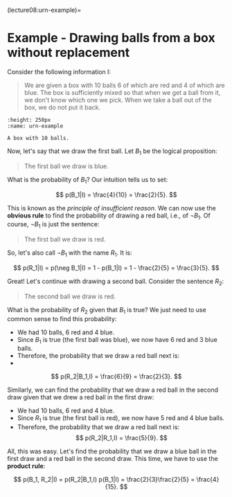 (lecture08:urn-example)=
# Example - Drawing balls from a box without replacement

Consider the following information I:

> We are given a box with 10 balls 6 of which are red and 4 of which are blue. The box is sufficiently mixed so that when we get a ball from it, we don't know which one we pick. When we take a ball out of the box, we do not put it back.

```{figure} urn.png
:height: 250px
:name: urn-example

A box with 10 balls.
```

Now, let's say that we draw the first ball.
Let $B_1$ be the logical proposition:

> The first ball we draw is blue.

What is the probability of $B_1$?
Our intuition tells us to set:

$$
p(B_1|I) = \frac{4}{10} = \frac{2}{5}.
$$

This is known as the *principle of insufficient reason*.
We can now use the **obvious rule** to find the probability of drawing a red ball, i.e., of $\neg B_1$.
Of course, $\neg B_1$ is just the sentence:

> The first ball we draw is red.

So, let's also call $\neg B_1$ with the name $R_1$.
It is:

$$
p(R_1|I) = p(\neg B_1|I) = 1 - p(B_1|I) = 1 - \frac{2}{5} = \frac{3}{5}.
$$

Great! Let's continue with drawing a second ball.
Consider the sentence $R_2$:

> The second ball we draw is red.

What is the probability of $R_2$ given that $B_1$ is true?
We just need to use common sense to find this probability:
+ We had 10 balls, 6 red and 4 blue.
+ Since $B_1$ is true (the first ball was blue), we now have 6 red and 3 blue balls.
+ Therefore, the probability that we draw a red ball next is:
+
$$
p(R_2|B_1,I) = \frac{6}{9} = \frac{2}{3}.
$$

Similarly, we can find the probability that we draw a red ball in the second draw given that we drew a red ball in the first draw:
+ We had 10 balls, 6 red and 4 blue.
+ Since $R_1$ is true (the first ball is red), we now have 5 red and 4 blue balls.
+ Therefore, the probability that we draw a red ball next is:
$$
p(R_2|R_1,I) = \frac{5}{9}.
$$

All, this was easy.
Let's find the probability that we draw a blue ball in the first draw and a red ball in the second draw.
This time, we have to use the **product rule**:

$$
p(B_1, R_2|I) = p(R_2|B_1,I) p(B_1|I) = \frac{2}{3}\frac{2}{5} = \frac{4}{15}.
$$
